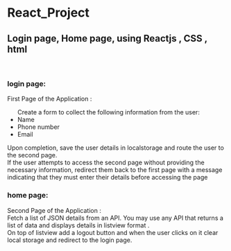 # React_Project
<html>
<h2>Login page, Home page, using Reactjs , CSS , html</h2><br>
  <h3>login page:</h3>First Page of the Application :<br>
  <ul>
    Create a form to collect the following information from the user:
    <li> Name</li>
    <li>Phone number</li>
      <li>Email</li></ul>
  Upon completion, save the user details in localstorage and route the user to the second page.<br>
  If the user attempts to access the second page without providing the necessary information, redirect them back to the first page with a message indicating that they   must enter their details before accessing the page<br>
  <h3>home page:</h3>Second Page of the Application :<br>
  Fetch a list of JSON details from an API. You may use any API that returns a list of data and displays details in listview format .<br>
  On top of listview add a logout button and when the user clicks on it clear local storage and redirect to the login page.
  </hmtl>
